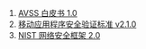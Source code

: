 1. [AVSS 白皮书 1.0](https://liyansong2018.github.io/cybertrans/docs/AVSSWhitePaper/AVSSWhitePaperReleasedv10_zh.html)
2. [移动应用程序安全验证标准 v2.1.0](https://liyansong2018.github.io/cybertrans/docs/OWASP_MASVS/masvs_v2.1.0_zh.html)
3. [NIST 网络安全框架 2.0](https://liyansong2018.github.io/cybertrans/docs/CSF2.0/csf2.0_zh.html)
